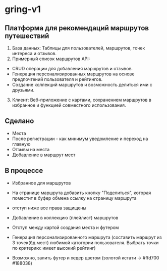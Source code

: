# gring-v1

## Платформа для рекомендаций маршрутов путешествий

1. База данных: Таблицы для пользователей, маршрутов, точек интереса и отзывов.
2. Примерный список маршрутов API:

- CRUD операции для добавления маршрутов и отзывов.
- Генерация персонализированных маршрутов на основе предпочтений пользователя и рейтингов.
- Создание коллекций маршрутов и возможность делиться ими с друзьями.

3. Клиент: Веб-приложение с картами, сохранением маршрутов в избранное и функцией совместного использования.

## Сделано

- Места
- После регистрации - как минимум уведомление и переход на главную
- Отзывы на места
- Добавление в маршрут мест

## В процессе

- Избранное для маршрутов
- На странице маршрута добавить кнопку "Поделиться", которая поместит в буфер обмена ссылку на страницу маршрута
- отступ ниже все права защищены
- Добавление в коллекцию (плейлист) маршрутов
- Отступ между картой создания места и футером

- Генерация персонализированного маршрута (составить маршрут из 3 точек(бд мест) любимой катогории пользователя. Выбрать точки по критерию: имеет высокий рейтинг)

- Возможно, залить футер и хедер цветом (золотой кстати -> #ffd700 #188038)
